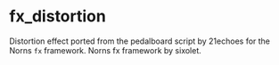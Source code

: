 # fx_distortion

Distortion effect ported from the pedalboard script by 21echoes for the Norns `fx` framework. Norns fx framework by sixolet.
